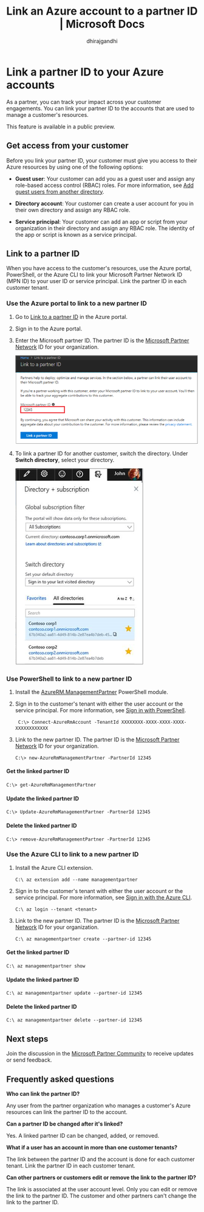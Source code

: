 ﻿---
title: Link an Azure account to a partner ID | Microsoft Docs
description: Track engagements with Azure customers by linking a partner ID to the user account that you use to manage the customer's resources. 
services: billing
author: dhirajgandhi
manager: dhgandhi

ms.author: cwatson
ms.date: 03/12/2018
ms.service: billing
ms.devlang: na
ms.topic: conceptual
ms.tgt_pltfrm: na
ms.workload: na
---

# Link a partner ID to your Azure accounts

As a partner, you can track your impact across your customer engagements. You can link your partner ID to the accounts that are used to manage a customer's resources.

This feature is available in a public preview.

## Get access from your customer

Before you link your partner ID, your customer must give you access to their Azure resources by using one of the following options:

- **Guest user**: Your customer can add you as a guest user and assign any role-based access control (RBAC) roles. For more information, see [Add guest users from another directory](https://docs.microsoft.com/azure/active-directory/active-directory-b2b-what-is-azure-ad-b2b).

- **Directory account**: Your customer can create a user account for you in their own directory and assign any RBAC role.

- **Service principal**: Your customer can add an app or script from your organization in their directory and assign any RBAC role. The identity of the app or script is known as a service principal.

## Link to a partner ID

When you have access to the customer's resources, use the Azure portal, PowerShell, or the Azure CLI to link your Microsoft Partner Network ID (MPN ID) to your user ID or service principal. Link the partner ID in each customer tenant.

### Use the Azure portal to link to a new partner ID

1. Go to [Link to a partner ID](https://portal.azure.com/#blade/Microsoft_Azure_Billing/managementpartnerblade) in the Azure portal.

2. Sign in to the Azure portal.

3. Enter the Microsoft partner ID. The partner ID is the [Microsoft Partner Network](https://partner.microsoft.com/) ID for your organization.

   ![Screenshot that shows Link to a partner ID](./media/billing-link-partner-id/link-partner-ID.PNG)

4. To link a partner ID for another customer, switch the directory. Under **Switch directory**, select your directory.

   ![Screenshot that shows Switch directory](./media/billing-link-partner-id/directory-switcher.png)

### Use PowerShell to link to a new partner ID

1. Install the [AzureRM.ManagementPartner](https://www.powershellgallery.com/packages/AzureRM.ManagementPartner) PowerShell module.

2. Sign in to the customer's tenant with either the user account or the service principal. For more information, see [Sign in with PowerShell](https://docs.microsoft.com/powershell/azure/authenticate-azureps?view=azurermps-5.2.0).
 
   ```azurepowershell-interactive
    C:\> Connect-AzureRmAccount -TenantId XXXXXXXX-XXXX-XXXX-XXXX-XXXXXXXXXXXX 
   ```


3. Link to the new partner ID. The partner ID is the [Microsoft Partner Network](https://partner.microsoft.com/) ID for your organization.

    ```azurepowershell-interactive
    C:\> new-AzureRmManagementPartner -PartnerId 12345 
    ```

#### Get the linked partner ID
```azurepowershell-interactive
C:\> get-AzureRmManagementPartner 
```

#### Update the linked partner ID
```azurepowershell-interactive
C:\> Update-AzureRmManagementPartner -PartnerId 12345 
```
#### Delete the linked partner ID
```azurepowershell-interactive
C:\> remove-AzureRmManagementPartner -PartnerId 12345 
```

### Use the Azure CLI to link to a new partner ID
1. Install the Azure CLI extension.

    ```azurecli-interactive
    C:\ az extension add --name managementpartner
    ``` 

2. Sign in to the customer's tenant with either the user account or the service principal. For more information, see [Sign in with the Azure CLI](https://docs.microsoft.com/cli/azure/authenticate-azure-cli?view=azure-cli-latest).

    ```azurecli-interactive
    C:\ az login --tenant <tenant>
    ``` 

3. Link to the new partner ID. The partner ID is the [Microsoft Partner Network](https://partner.microsoft.com/) ID for your organization.

     ```azurecli-interactive
     C:\ az managementpartner create --partner-id 12345
      ```  

#### Get the linked partner ID
```azurecli-interactive
C:\ az managementpartner show
``` 

#### Update the linked partner ID
```azurecli-interactive
C:\ az managementpartner update --partner-id 12345
``` 

#### Delete the linked partner ID
```azurecli-interactive
C:\ az managementpartner delete --partner-id 12345
``` 

## Next steps

Join the discussion in the [Microsoft Partner Community](https://aka.ms/PALdiscussion) to receive updates or send feedback.

## Frequently asked questions

**Who can link the partner ID?**

Any user from the partner organization who manages a customer's Azure resources can link the partner ID to the account.

**Can a partner ID be changed after it's linked?**

Yes. A linked partner ID can be changed, added, or removed.

**What if a user has an account in more than one customer tenants?**

The link between the partner ID and the account is done for each customer tenant. Link the partner ID in each customer tenant.

**Can other partners or customers edit or remove the link to the partner ID?**

The link is associated at the user account level. Only you can edit or remove the link to the partner ID. The customer and other partners can't change the link to the partner ID. 
